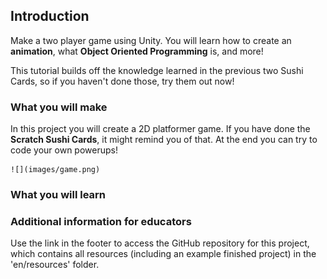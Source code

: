 ## Introduction

Make a two player game using Unity. You will learn how to create an **animation**, what **Object Oriented Programming** is, and more! 

This tutorial builds off the knowledge learned in the previous two Sushi Cards, so if you haven't done those, try them out now!

### What you will make

In this project you will create a 2D platformer game. If you have done the **Scratch Sushi Cards**, it might remind you of that. At the end you can try to code your own powerups!

    ![](images/game.png)

### What you will learn



### Additional information for educators

Use the link in the footer to access the GitHub repository for this project, which contains all resources (including an example finished project) in the 'en/resources' folder.
